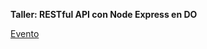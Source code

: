 
**Taller: RESTful API con Node Express en DO**


[Evento](https://www.meetup.com/DigitalOceanLima/events/255244126)
